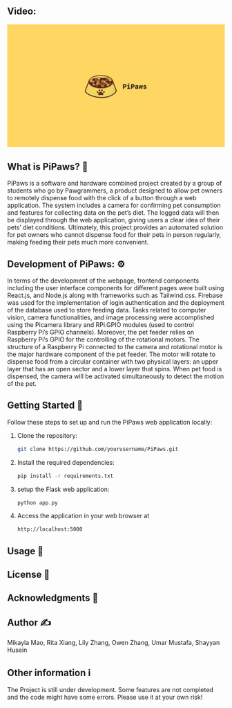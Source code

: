 ## Video:
[![PiPaws Video](front-end/src/assets/pipaws.png)](https://youtu.be/w9p5YQA9ulU)

## What is PiPaws? 🤔
PiPaws is a software and hardware combined project created by a group of students who go by Pawgrammers, a product designed to allow pet owners to remotely dispense food with the click of a button through a web application. The system includes a camera for confirming pet consumption and features for collecting data on the pet’s diet. The logged data will then be displayed through the web application, giving users a clear idea of their pets’ diet conditions. Ultimately, this project provides an automated solution for pet owners who cannot dispense food for their pets in person regularly, making feeding their pets much more convenient.

## Development of PiPaws: ⚙
In terms of the development of the webpage, frontend components including the user interface components for different pages were built using React.js, and Node.js along with frameworks such as Tailwind.css. Firebase was used for the implementation of login authentication and the deployment of the database used to store feeding data. Tasks related to computer vision, camera functionalities, and image processing were accomplished using the Picamera library and RPi.GPIO modules (used to control Raspberry Pi’s GPIO channels). Moreover, the pet feeder relies on Raspberry Pi’s GPIO for the controlling of the rotational motors. The structure of a Raspberry Pi connected to the camera and rotational motor is the major hardware component of the pet feeder. The motor will rotate to dispense food from a circular container with two physical layers: an upper layer that has an open sector and a lower layer that spins. When pet food is dispensed, the camera will be activated simultaneously to detect the motion of the pet.

## Getting Started 🏁

Follow these steps to set up and run the PiPaws web application locally:

1. Clone the repository:

   ```bash
   git clone https://github.com/yourusername/PiPaws.git

2. Install the required dependencies:
   ```bash
   pip install -r requirements.txt

3. setup the Flask web application:
    ```bash
    python app.py

4. Access the application in your web browser at
    ```bash
    http://localhost:5000

## Usage 🧐


## License 🪪



## Acknowledgments 🤗



## Author ✍️
Mikayla Mao,
Rita Xiang,
Lily Zhang,
Owen Zhang,
Umar Mustafa,
Shayyan Husein


## Other information ℹ️
The Project is still under development. Some features are not completed and the code might have some errors. Please use it at your own risk!
